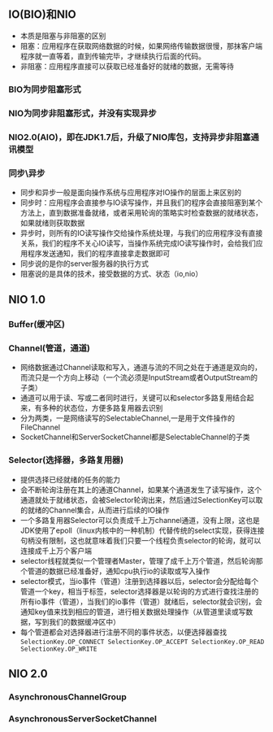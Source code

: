 ## IO(BIO)和NIO
* 本质是阻塞与非阻塞的区别
* 阻塞：应用程序在获取网络数据的时候，如果网络传输数据很慢，那抹客户端程序就一直等着，直到传输完毕，才继续执行后面的代码。
* 非阻塞：应用程序直接可以获取已经准备好的就绪的数据，无需等待

### BIO为同步阻塞形式
### NIO为同步非阻塞形式，并没有实现异步
### NIO2.0(AIO)，即在JDK1.7后，升级了NIO库包，支持异步非阻塞通讯模型

### 同步\异步
* 同步和异步一般是面向操作系统与应用程序对IO操作的层面上来区别的
* 同步时：应用程序会直接参与IO读写操作，并且我们的程序会直接阻塞到某个方法上，直到数据准备就绪，或者采用轮询的策略实时检查数据的就绪状态，如果就绪则获取数据
* 异步时，则所有的IO读写操作交给操作系统处理，与我们的应用程序没有直接关系，我们的程序不关心IO读写，当操作系统完成IO读写操作时，会给我们应用程序发送通知，我们的程序直接拿走数据即可
* 同步说的是你的server服务器的执行方式
* 阻塞说的是具体的技术，接受数据的方式、状态（io,nio）

## NIO 1.0
### Buffer(缓冲区)
### Channel(管道，通道)
* 网络数据通过Channel读取和写入，通道与流的不同之处在于通道是双向的，而流只是一个方向上移动（一个流必须是InputStream或者OutputStream的子类）
* 通道可以用于读、写或二者同时进行，关键可以和selector多路复用结合起来，有多种的状态位，方便多路复用器去识别
* 分为两类，一是网络读写的SelectableChannel,一是用于文件操作的FileChannel
* SocketChannel和ServerSocketChannel都是SelectableChannel的子类
### Selector(选择器，多路复用器)
* 提供选择已经就绪的任务的能力
* 会不断轮询注册在其上的通道Channel，如果某个通道发生了读写操作，这个通道就处于就绪状态，会被Selector轮询出来，然后通过SelectionKey可以取的就绪的Channel集合，从而进行后续的IO操作
* 一个多路复用器Selector可以负责成千上万channel通道，没有上限，这也是JDK使用了epoll（linux内核中的一种机制）代替传统的select实现，获得连接句柄没有限制，这也就意味着我们只要一个线程负责selector的轮询，就可以连接成千上万个客户端
* selector线程就类似一个管理者Master，管理了成千上万个管道，然后轮询那个管道的数据已经准备好，通知cpu执行io的读取或写入操作
* selector模式，当io事件（管道）注册到选择器以后，selector会分配给每个管道一个key，相当于标签，selector选择器是以轮询的方式进行查找注册的所有io事件（管道），当我们的io事件（管道）就绪后，selector就会识别，会通知key值来找到相应的管道，进行相关数据处理操作（从管道里读或写数据，写到我们的数据缓冲区中）
* 每个管道都会对选择器进行注册不同的事件状态，以便选择器查找
	`SelectionKey.OP_CONNECT
	SelectionKey.OP_ACCEPT
	SelectionKey.OP_READ
	SelectionKey.OP_WRITE`

## NIO 2.0
### AsynchronousChannelGroup
### AsynchronousServerSocketChannel